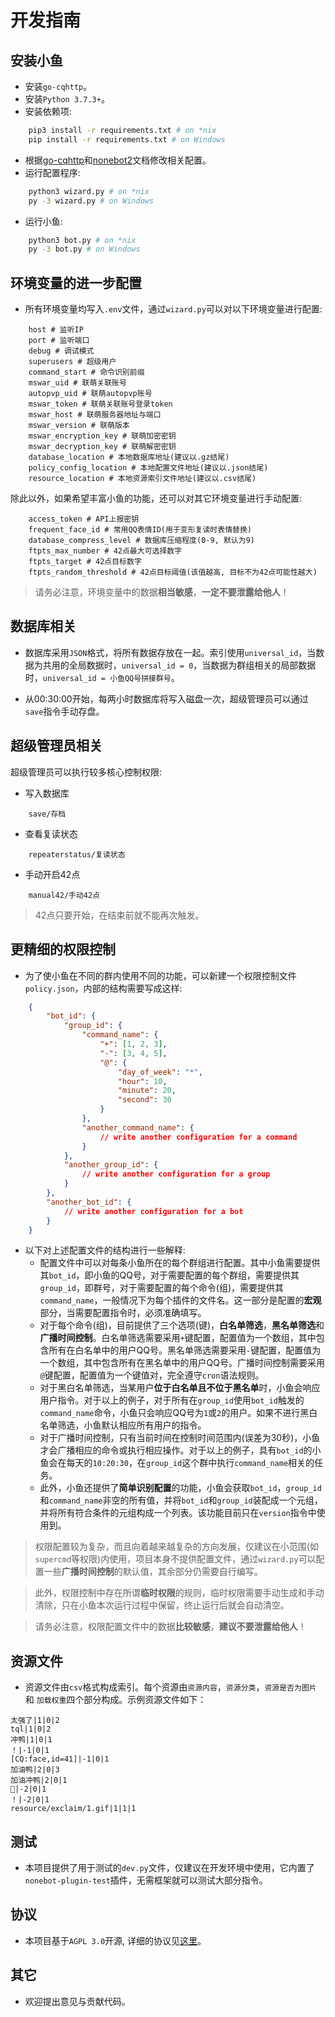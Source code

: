 # 开发指南

## 安装小鱼
+   安装`go-cqhttp`。
+   安装`Python 3.7.3+`。
+   安装依赖项:
```bash
    pip3 install -r requirements.txt # on *nix
    pip install -r requirements.txt # on Windows
```
+   根据[go-cqhttp](https://docs.go-cqhttp.org/)和[nonebot2](https://v2.nonebot.dev/)文档修改相关配置。
+   运行配置程序:
```bash
	python3 wizard.py # on *nix
    py -3 wizard.py # on Windows
```
+   运行小鱼:
```bash
    python3 bot.py # on *nix
    py -3 bot.py # on Windows
```

## 环境变量的进一步配置
+   所有环境变量均写入`.env`文件，通过`wizard.py`可以对以下环境变量进行配置:
```text
    host # 监听IP
    port # 监听端口
    debug # 调试模式
    superusers # 超级用户
    command_start # 命令识别前缀
    mswar_uid # 联萌关联账号
    autopvp_uid # 联萌autopvp账号
    mswar_token # 联萌关联账号登录token
    mswar_host # 联萌服务器地址与端口
    mswar_version # 联萌版本
    mswar_encryption_key # 联萌加密密钥
    mswar_decryption_key # 联萌解密密钥
    database_location # 本地数据库地址(建议以.gz结尾)
    policy_config_location # 本地配置文件地址(建议以.json结尾)
    resource_location # 本地资源索引文件地址(建议以.csv结尾)
```

除此以外，如果希望丰富小鱼的功能，还可以对其它环境变量进行手动配置:
```text
	access_token # API上报密钥
	frequent_face_id # 常用QQ表情ID(用于变形复读时表情替换)
	database_compress_level # 数据库压缩程度(0-9, 默认为9)
	ftpts_max_number # 42点最大可选择数字
	ftpts_target # 42点目标数字
    ftpts_random_threshold # 42点目标阈值(该值越高, 目标不为42点可能性越大)
```

> 请务必注意，环境变量中的数据**相当敏感**，**一定不要泄露给他人**！

## 数据库相关
+   数据库采用`JSON`格式，将所有数据存放在一起。索引使用`universal_id`，当数据为共用的全局数据时，`universal_id = 0`，当数据为群组相关的局部数据时，`universal_id = 小鱼QQ号拼接群号`。

+   从00:30:00开始，每两小时数据库将写入磁盘一次，超级管理员可以通过`save`指令手动存盘。

## 超级管理员相关
超级管理员可以执行较多核心控制权限:
+   写入数据库
```text
	save/存档
```

+   查看复读状态
```text
	repeaterstatus/复读状态
```

+   手动开启42点
```text
	manual42/手动42点
```

> 42点只要开始，在结束前就不能再次触发。

## 更精细的权限控制
+   为了使小鱼在不同的群内使用不同的功能，可以新建一个权限控制文件`policy.json`，内部的结构需要写成这样:
```json
	{
        "bot_id": {
            "group_id": {
                "command_name": {
                    "+": [1, 2, 3],
                    "-": [3, 4, 5],
                    "@": {
                        "day_of_week": "*",
                        "hour": 10,
                        "minute": 20,
                        "second": 30
                    }
                },
                "another_command_name": {
                    // write another configuration for a command
                }
            },
            "another_group_id": {
                // write another configuration for a group
            }
        },
        "another_bot_id": {
            // write another configuration for a bot
        }
	}
```

+   以下对上述配置文件的结构进行一些解释:
    +   配置文件中可以对每条小鱼所在的每个群组进行配置。其中小鱼需要提供其`bot_id`，即小鱼的QQ号，对于需要配置的每个群组，需要提供其`group_id`，即群号，对于需要配置的每个命令(组)，需要提供其`command_name`，一般情况下为每个插件的文件名。这一部分是配置的**宏观**部分，当需要配置指令时，必须准确填写。
    +   对于每个命令(组)，目前提供了三个选项(键)，**白名单筛选**，**黑名单筛选**和**广播时间控制**。白名单筛选需要采用`+`键配置，配置值为一个数组，其中包含所有在白名单中的用户QQ号。黑名单筛选需要采用`-`键配置，配置值为一个数组，其中包含所有在黑名单中的用户QQ号。广播时间控制需要采用`@`键配置，配置值为一个键值对，完全遵守`cron`语法规则。
    +   对于黑白名单筛选，当某用户**位于白名单且不位于黑名单**时，小鱼会响应用户指令。对于以上的例子，对于所有在`group_id`使用`bot_id`触发的`command_name`命令，小鱼只会响应QQ号为`1`或`2`的用户。如果不进行黑白名单筛选，小鱼默认相应所有用户的指令。
    +   对于广播时间控制，只有当前时间在控制时间范围内(误差为30秒)，小鱼才会广播相应的命令或执行相应操作。对于以上的例子，具有`bot_id`的小鱼会在每天的`10:20:30`，在`group_id`这个群中执行`command_name`相关的任务。
    +   此外，小鱼还提供了**简单识别配置**的功能，小鱼会获取`bot_id`，`group_id`和`command_name`非空的所有值，并将`bot_id`和`group_id`装配成一个元组，并将所有符合条件的元组构成一个列表。该功能目前只在`version`指令中使用到。

> 权限配置较为复杂，而且向着越来越复杂的方向发展，仅建议在小范围(如`supercmd`等权限)内使用，项目本身不提供配置文件，通过`wizard.py`可以配置一些**广播时间控制**的默认值，其余部分仍需要自行编写。

> 此外，权限控制中存在所谓**临时权限**的规则，临时权限需要手动生成和手动清除，只在小鱼本次运行过程中保留，终止运行后就会自动清空。

> 请务必注意，权限配置文件中的数据**比较敏感**，**建议不要泄露给他人**！

## 资源文件
+   资源文件由`csv`格式构成索引。每个资源由`资源内容`，`资源分类`，`资源是否为图片` 和 `加载权重`四个部分构成。示例资源文件如下：

```csv
太强了|1|0|2
tql|1|0|2
冲鸭|1|0|1
！|-1|0|1
[CQ:face,id=41]|-1|0|1
加油鸭|2|0|3
加油冲鸭|2|0|1
💪|-2|0|1
！|-2|0|1
resource/exclaim/1.gif|1|1|1
```

## 测试
+   本项目提供了用于测试的`dev.py`文件，仅建议在开发环境中使用，它内置了`nonebot-plugin-test`插件，无需框架就可以测试大部分指令。

## 协议
+   本项目基于`AGPL 3.0`开源, 详细的协议见[这里](http://www.gnu.org/licenses/agpl-3.0.html)。

## 其它
+   欢迎提出意见与贡献代码。
